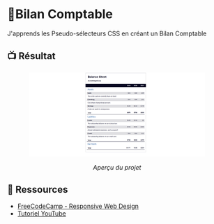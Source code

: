 # 📒Bilan Comptable 
J'apprends les Pseudo-sélecteurs CSS en créant un Bilan Comptable

## 📺 Résultat
<div align="center">
  <img src="Output.png" alt="Aperçu du projet" width="80%">
  <p><em> Aperçu du projet</em></p>
</div>

## 🔗 Ressources  
- [FreeCodeCamp - Responsive Web Design](https://www.freecodecamp.org/learn/2022/responsive-web-design/learn-more-about-css-pseudo-selectors-by-building-a-balance-sheet/step-1)
- [Tutoriel YouTube](https://youtu.be/gTcNzc8iYkE)


